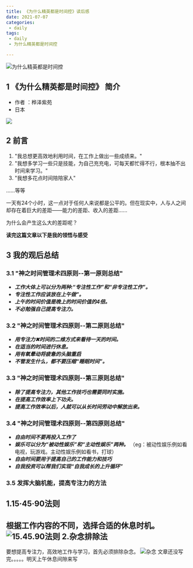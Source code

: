 ```yaml
---
title: 《为什么精英都是时间控》读后感
date: 2021-07-07
categories:
 - daily
tags:
 - daily
 - 为什么精英都是时间控

---
```


![为什么精英都是时间控](https://wkphoto.cdn.bcebos.com/54fbb2fb43166d225701346f4a2309f79152d2d2.jpg)

## 1 《为什么精英都是时间控》 简介

- 作者 ：桦泽紫苑
-  日本

![](https://img1.baidu.com/it/u=2570233231,2085455884&fm=26&fmt=auto&gp=0.jpg)

## 2 前言

1. "我总想更高效地利用时间，在工作上做出一些成绩来。"
2. "我想多学习一些只是技能，为自己充充电，可每天都忙得不行，根本抽不出时间来学习。"
3. "我想多花点时间陪陪家人"

......等等

一天有24个小时，这一点对于任何人来说都是公平的。但在现实中，人与人之间却存在着巨大的差距——能力的差距、收入的差距......

为什么会产生这么大的差距呢？


**读完这篇文章以下是我的领悟与感受**

## 3 我的观后总结

### 3.1 "神之时间管理术四原则--第一原则总结"

* **_工作大体上可以分为两种:“专注性工作”和“非专注性工作”。_**
* **_专注性工作应该放在上午做”。_**
* **_上午的时间价值是晚上的时间价值的4倍。_**
* **_不必勉强自己提高专注力。_**
### 3.2 "神之时间管理术四原则--第二原则总结"

* **_用专注力✖时间的二维方式来看待一天的时间。_**
* **_在适当的时间进行休息。_**
* **_用有氧晕动将疲惫的头脑重启_**
* **_不管发生什么，都不要压缩“睡眠时间”。_**
### 3.3 "神之时间管理术四原则--第三原则总结"

* **_除了提高专注力，其他工作技巧也需要同时实施。_**
* **_在提高工作效率上下功夫。_**
* **_提高工作效率以后，人就可以从长时间劳动中解放出来。_**
### 3.4 "神之时间管理术四原则--第四原则总结"

* **_自由时间不要再投入工作了_**
* **_娱乐可以分为“被动性娱乐”和“主动性娱乐”两种。_** （eg：被动性娱乐例如看电视，玩游戏。主动性娱乐例如看书，打球）
* **_自由时间要用于提高自己的工作能力和技巧_**
* **_自我投资可以帮我们实现“自我成长的上升循环”_**
### 3.5 发挥大脑机能，提高专注力的方法
1.15·45·90法则
---
根据工作内容的不同，选择合适的休息时机。
![15.45.90法则](https://img2.baidu.com/it/u=2350646597,3365737522&fm=26&fmt=auto&gp=0.jpg)
2.杂念排除法
---
要想提高专注力，高效地工作与学习，首先必须排除杂念。
![杂念](https://img2.baidu.com/it/u=3593440712,311270385&fm=26&fmt=auto&gp=0.jpg)
文章还没写完。。。。。明天上午休息间隙来写